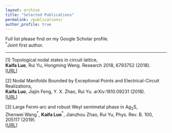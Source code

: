 ```yaml
---
layout: archive
title: "Selected Publications"
permalink: /publications/
author_profile: true
---
```


Full list please find on my Google Scholar profile.<br/>
$^{*}$Joint first author.

---

[1] Topological nodal states in circuit lattice,<br/>
**Kaifa Luo**, Rui Yu, Hongming Weng. Research 2018, 6793752 (2018).<br/>
[[URL](https://spj.sciencemag.org/research/2018/6793752/)]

[2] Nodal Manifolds Bounded by Exceptional Points and Electrical-Circuit Realizations,<br/>
**Kaifa Luo**, Jiajin Feng, Y. X. Zhao, Rui Yu. arXiv:1810.09231 (2018).<br/>
[[URL](https://arxiv.org/abs/1810.09231)]

[3] Large Fermi-arc and robust Weyl semimetal phase in Ag$_2$S,<br/>
Zhenwei Wang$^{*}$, **Kaifa Luo**$^{*}$, Jianzhou Zhao, Rui Yu, Phys. Rev. B. 100, 205117 (2019).<br/>
[[URL](https://journals.aps.org/prb/abstract/10.1103/PhysRevB.100.205117)]
